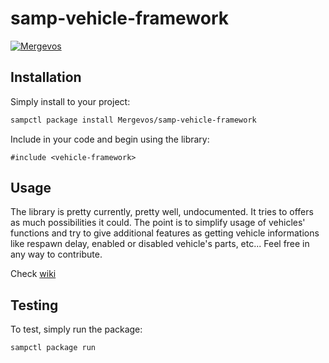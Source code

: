 # samp-vehicle-framework

[![Mergevos](https://img.shields.io/badge/Mergevos-samp--vehicle--framework-2f2f2f.svg?style=for-the-badge)](https://github.com/Mergevos/samp-vehicle-framework)

## Installation

Simply install to your project:

```bash
sampctl package install Mergevos/samp-vehicle-framework
```

Include in your code and begin using the library:

```pawn
#include <vehicle-framework>
```

## Usage

The library is pretty currently, pretty well, undocumented. It tries to offers as much possibilities it could. The point is to simplify usage of vehicles' functions and try to give additional features as getting vehicle informations like respawn delay, enabled or disabled vehicle's parts, etc...
Feel free in any way to contribute.

Check [wiki](https://github.com/Mergevos/samp-vehicle-framework/wiki)

## Testing

To test, simply run the package:

```bash
sampctl package run
```
